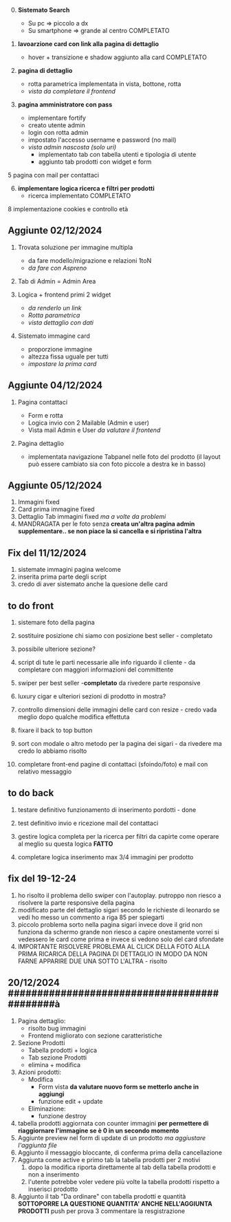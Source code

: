 0. **Sistemato Search**
    - Su pc => piccolo a dx
    - Su smartphone => grande al centro
    COMPLETATO

1. **lavoarzione card con link alla pagina di dettaglio** 
    - hover + transizione e shadow aggiunto alla card
    COMPLETATO

2. **pagina di dettaglio**
    - rotta parametrica implementata in vista, bottone, rotta
    - *vista da completare il frontend*

3. **pagina amministratore con pass**
    - implementare fortify
    - creato utente admin
    - login con rotta admin
    - impostato l'accesso username e password (no mail)
    - *vista admin nascosta (solo uri)*
        - implementato tab con tabella utenti e tipologia di utente
        - aggiunto tab prodotti con widget e form 

5 pagina con mail per contattaci

6. **implementare logica ricerca e filtri per prodotti**
    - ricerca implementato
COMPLETATO

8 implementazione cookies e controllo età 


## Aggiunte 02/12/2024 #############################################################################

1. Trovata soluzione per immagine multipla
    - da fare modello/migrazione e relazioni 1toN
    - *da fare con Aspreno*

2. Tab di Admin = Admin Area

3. Logica + frontend primi 2 widget
    - *da renderlo un link*
    - *Rotta parametrica*
    - *vista dettaglio con dati*

4. Sistemato immagine card
    - proporzione immagine
    - altezza fissa uguale per tutti
    - *impostare la prima card*

## Aggiunte 04/12/2024 #############################################################################
1. Pagina contattaci 
    - Form e rotta
    - Logica invio con 2 Mailable (Admin e user)
    - Vista mail Admin e User *da valutare il frontend*

2. Pagina dettaglio
    - implementata navigazione Tabpanel nelle foto del prodotto (il layout può essere cambiato sia con foto piccole a destra ke in basso)

## Aggiunte 05/12/2024 #############################################################################
1. Immagini fixed
2. Card prima immagine fixed
3. Dettaglio Tab immagini fixed *ma a volte da problemi*
4. MANDRAGATA per le foto senza
**creata un'altra pagina admin supplementare.. se non piace la si cancella e si ripristina l'altra**


## Fix del 11/12/2024 ##############################################################################
1. sistemate immagini pagina welcome 
2. inserita prima parte degli script 
3. credo di aver sistemato anche la quesione delle card 



## to do front #########################################################################

1. sistemare foto della pagina

2. sostituire posizione chi siamo con posizione best seller - completato

3. possibile ulteriore sezione?

4. script di tute le parti necessarie alle info riguardo il cliente - da completare con maggiori informazioni del committente

5. swiper per best seller -**completato**  da rivedere parte responsive 

6. luxury cigar e ulteriori sezioni di prodotto in mostra?

6. controllo dimensioni delle immagini delle card con resize - credo vada meglio dopo qualche modifica effettuta

7. fixare il back to top button

8. sort con modale o altro metodo per la pagina dei sigari - da rivedere ma credo lo abbiamo risolto 

9. completare front-end pagine di contattaci (sfoindo/foto) e mail con relativo messaggio

## to do back ############################################################################

1. testare definitivo funzionamento di inserimento pordotti - done

2. test definitivo invio e ricezione mail del contattaci

3. gestire logica completa per la ricerca per filtri da capirte come operare al meglio su questa logica **FATTO**

4. completare logica inserimento max 3/4 immagini per prodotto 

## fix del 19-12-24 ############################################################################
1. ho risolto il problema dello swiper con l'autoplay. putroppo non riesco a risolvere la parte responsive della pagina
2. modificato parte del dettaglio sigari secondo le richieste di leonardo se vedi ho messo un commento a riga  85 per spiegarti 
3. piccolo problema sorto nella pagina sigari invece dove il grid non funziona da schermo grande non riesco a capire onestamente vorrei si vedessero le card come prima e invece si vedono solo del card sfondate
4. IMPORTANTE RISOLVERE PROBLEMA AL CLICK DELLA FOTO ALLA PRIMA RICARICA DELLA PAGINA DI DETTAGLIO IN MODO DA NON FARNE APPARIRE DUE UNA SOTTO L'ALTRA - risolto


## 20/12/2024 ############################################à
1. Pagina dettaglio: 
    - risolto bug immagini
    - Frontend migliorato con sezione caratteristiche  
2. Sezione Prodotti 
    - Tabella prodotti + logica
    - Tab sezione Prodotti
    - elimina + modifica
3. Azioni prodotti:
    - Modifica
        - Form vista **da valutare nuovo form se metterlo anche in aggiungi**
        - funzione edit + update
    - Eliminazione:
        - funzione destroy
4. tabella prodotti aggiornata con counter immagini **per permettere di riaggiornare l'immagine se è 0 in un secondo momento**
5. Aggiunte preview nel form di update di un prodotto *ma aggiustare l'aggiunta file*
6. Aggiunto il messaggio bloccante, di conferma prima della cancellazione
7. Aggiunta come active e primo tab la tabella prodotti per 2 motivi
    1. dopo la modifica riporta direttamente al tab della tabella prodotti e non a inserimento
    2. l'utente potrebbe voler vedere più volte la tabella prodotti rispetto a inserisci prodotto
8. Aggiunto il tab "Da ordinare" con tabella prodotti e quantità
    **SOTTOPORRE LA QUESTIONE QUANTITA' ANCHE NELL'AGGIUNTA PRODOTTI**
    push per prova 3
 commentare la resgistrazione